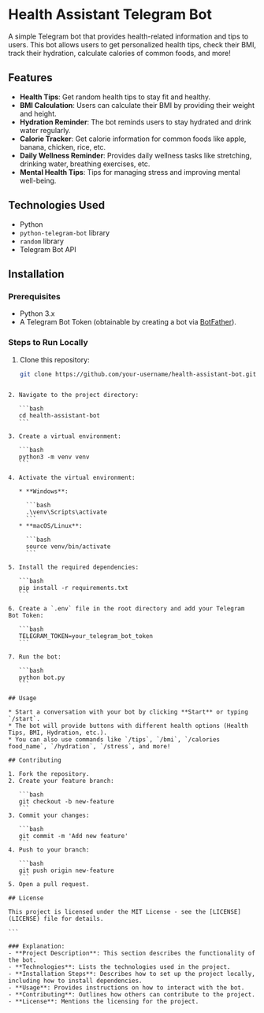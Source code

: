 # Health Assistant Telegram Bot

A simple Telegram bot that provides health-related information and tips to users. This bot allows users to get personalized health tips, check their BMI, track their hydration, calculate calories of common foods, and more!

## Features

- **Health Tips**: Get random health tips to stay fit and healthy.
- **BMI Calculation**: Users can calculate their BMI by providing their weight and height.
- **Hydration Reminder**: The bot reminds users to stay hydrated and drink water regularly.
- **Calorie Tracker**: Get calorie information for common foods like apple, banana, chicken, rice, etc.
- **Daily Wellness Reminder**: Provides daily wellness tasks like stretching, drinking water, breathing exercises, etc.
- **Mental Health Tips**: Tips for managing stress and improving mental well-being.

## Technologies Used

- Python
- `python-telegram-bot` library
- `random` library
- Telegram Bot API

## Installation

### Prerequisites

- Python 3.x
- A Telegram Bot Token (obtainable by creating a bot via [BotFather](https://core.telegram.org/bots#botfather)).

### Steps to Run Locally

1. Clone this repository:
   ```bash
   git clone https://github.com/your-username/health-assistant-bot.git
````

2. Navigate to the project directory:

   ```bash
   cd health-assistant-bot
   ```

3. Create a virtual environment:

   ```bash
   python3 -m venv venv
   ```

4. Activate the virtual environment:

   * **Windows**:

     ```bash
     .\venv\Scripts\activate
     ```
   * **macOS/Linux**:

     ```bash
     source venv/bin/activate
     ```

5. Install the required dependencies:

   ```bash
   pip install -r requirements.txt
   ```

6. Create a `.env` file in the root directory and add your Telegram Bot Token:

   ```bash
   TELEGRAM_TOKEN=your_telegram_bot_token
   ```

7. Run the bot:

   ```bash
   python bot.py
   ```

## Usage

* Start a conversation with your bot by clicking **Start** or typing `/start`.
* The bot will provide buttons with different health options (Health Tips, BMI, Hydration, etc.).
* You can also use commands like `/tips`, `/bmi`, `/calories food_name`, `/hydration`, `/stress`, and more!

## Contributing

1. Fork the repository.
2. Create your feature branch:

   ```bash
   git checkout -b new-feature
   ```
3. Commit your changes:

   ```bash
   git commit -m 'Add new feature'
   ```
4. Push to your branch:

   ```bash
   git push origin new-feature
   ```
5. Open a pull request.

## License

This project is licensed under the MIT License - see the [LICENSE](LICENSE) file for details.

```

### Explanation:
- **Project Description**: This section describes the functionality of the bot.
- **Technologies**: Lists the technologies used in the project.
- **Installation Steps**: Describes how to set up the project locally, including how to install dependencies.
- **Usage**: Provides instructions on how to interact with the bot.
- **Contributing**: Outlines how others can contribute to the project.
- **License**: Mentions the licensing for the project.
